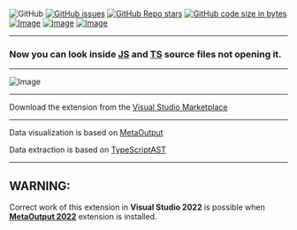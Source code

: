 ![GitHub](https://img.shields.io/github/license/viacheslav-lozinskyi/Preview-JS)
[![GitHub issues](https://img.shields.io/github/issues/viacheslav-lozinskyi/Preview-JS)](https://github.com/viacheslav-lozinskyi/Preview-JS/issues)
[![GitHub Repo stars](https://img.shields.io/github/stars/viacheslav-lozinskyi/Preview-JS)](https://github.com/viacheslav-lozinskyi/Preview-JS/stargazers)
[![GitHub code size in bytes](https://img.shields.io/github/languages/code-size/viacheslav-lozinskyi/Preview-JS)](https://github.com/viacheslav-lozinskyi/Preview-JS)
[![Image](https://img.shields.io/badge/VS-2022-blueviolet)](https://marketplace.visualstudio.com/items?itemName=ViacheslavLozinskyi.MetaOutput-2022)
[![Image](https://img.shields.io/badge/VS-2019-blueviolet)](https://marketplace.visualstudio.com/items?itemName=ViacheslavLozinskyi.MetaOutput-2019)
[![Image](https://img.shields.io/badge/VS-2017-blueviolet)](https://marketplace.visualstudio.com/items?itemName=ViacheslavLozinskyi.MetaOutput-2019)

---

### Now you can look inside [JS](https://en.wikipedia.org/wiki/JavaScript) and [TS](https://en.wikipedia.org/wiki/TypeScript) source files not opening it.

---

![Image](https://viacheslav-lozinskyi.github.io/Preview-JS/resource/video/Presentation1.gif)

---

Download the extension from the [Visual Studio Marketplace](https://marketplace.visualstudio.com/items?itemName=ViacheslavLozinskyi.Preview-JS)

---

Data visualization is based on [MetaOutput](https://www.metaoutput.net)

Data extraction is based on [TypeScriptAST](https://github.com/ToCSharp/TypeScriptAST)

---

## WARNING:

Correct work of this extension in **Visual Studio 2022** is possible when **[MetaOutput 2022](https://marketplace.visualstudio.com/items?itemName=ViacheslavLozinskyi.MetaOutput-2022)** extension is installed.

